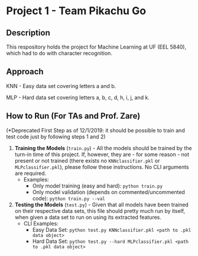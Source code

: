 # Project 1 - Team Pikachu Go

## Description
This respository holds the project for Machine Learning at UF (EEL 5840), which had to do with character recognition.

## Approach
KNN - Easy data set covering letters a and b.

MLP - Hard data set covering letters a, b, c, d, h, i, j, and k.

## How to Run (For TAs and Prof. Zare)
(*Deprecated First Step as of 12/1/2019: it should be possible to train and test code just by following steps 1 and 2)


1. **Training the Models** (`train.py`) - All the models should be trained by the turn-in time of this project. If, however, they are - for some reason - not present or not trained (there exists no `KNNclassifier.pkl` or `MLPclassifier.pkl`), please follow these instructions. No CLI arguments are required.
    - Examples:
        - Only model training (easy and hard): `python train.py`
        - Only model validation (depends on commented/uncommented code): `python train.py --val`
1. **Testing the Models** (`test.py`) - Given that all models have been trained on their respective data sets, this file should pretty much run by itself, when given a data set to run on using its extracted features.
    - CLI Examples: 
        - Easy Data Set: `python test.py KNNclassifier.pkl <path to .pkl data object>`
        - Hard Data Set: `python test.py --hard MLPclassifier.pkl <path to .pkl data object>`
